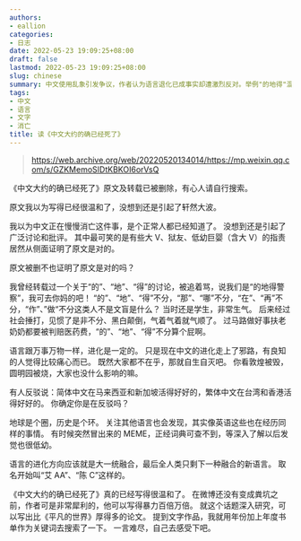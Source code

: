 ```yaml
---
authors:
- eallion
categories:
- 日志
date: 2022-05-23 19:09:25+08:00
draft: false
lastmod: 2022-05-23 19:09:25+08:00
slug: chinese
summary: 中文使用乱象引发争议，作者认为语言退化已成事实却遭激烈反对。举例"的地得"混用等常见错误被部分人合理化，社会对语言规范日渐漠视。类似现象也出现在其他语种，网络流行文化加速语言低幼化。作者讽刺这种趋势如同文物损毁无人关心，预言未来语言将走向全球大杂烩。原文虽温和探讨仍被删除，
tags:
- 中文
- 语言
- 文字
- 消亡
title: 读《中文大约的确已经死了》
---
```


> https://web.archive.org/web/20220520134014/https://mp.weixin.qq.com/s/GZKMemoSIDtKBKOI6orVsQ

《中文大约的确已经死了》原文及转载已被删除，有心人请自行搜索。

原文我以为写得已经很温和了，没想到还是引起了轩然大波。

我以为中文正在慢慢消亡这件事，是个正常人都已经知道了。
没想到还是引起了广泛讨论和批评。
其中最可笑的是有些大 V、狱友、低幼巨婴（含大 V）的指责居然从侧面证明了原文是对的。

原文被删不也证明了原文是对的吗？

我曾经转载过一个关于“的”、“地”、“得”的讨论，被追着骂，说我们是“的地得警察”，我可去你妈的吧！
“的”、“地”、“得”不分，“那”、“哪”不分，“在”、“再”不分，“作”、”做“不分这类人不是文盲是什么？
当时还是学生，非常生气。
后来经过社会捶打，见惯了是非不分、黑白颠倒，气着气着就气顺了。
过马路做好事扶老奶奶都要被判赔医药费，“的”、“地”、“得”不分算个屁啊。

语言跟万事万物一样，进化是一定的。
只是现在中文的进化走上了邪路，有良知的人觉得比较痛心而已。
既然大家都不在乎，那就自生自灭吧。
你看敦煌被毁，圆明园被烧，大家也没什么影响的嘛。

有人反驳说：简体中文在马来西亚和新加坡活得好好的，繁体中文在台湾和香港活得好好的。
你确定你是在反驳吗？

地球是个圈，历史是个环。
关注其他语言也会发现，其实像英语这些也在经历同样的事情。
有时候突然冒出来的 MEME，正经词典可查不到，等深入了解以后发觉也很低幼。

语言的进化方向应该就是大一统融合，最后全人类只剩下一种融合的新语言。
取名开始叫“艾 AA”、“陈 C”这样的。

《中文大约的确已经死了》真的已经写得很温和了。
在微博还没有变成粪坑之前，作者可是非常犀利的，他可以写得暴力百倍万倍。
就这个话题深入研究，可以写出比《平凡的世界》厚得多的论文。
提到文字作品，我就用年份加上年度书单作为关键词去搜索了一下。
一言难尽，自己去感受下吧。